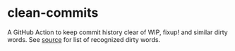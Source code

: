 # clean-commits

A GitHub Action to keep commit history clear of WIP, fixup! and similar dirty words.
See [source](./check-for-dirty.sh) for list of recognized dirty words.
